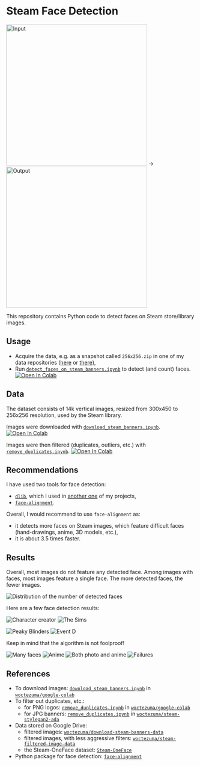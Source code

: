 # Steam Face Detection

<img alt="Input" src="https://raw.githubusercontent.com/wiki/woctezuma/steam-face-detection/img/cover-input.jpg" width="375"> -> <img alt="Output" src="https://raw.githubusercontent.com/wiki/woctezuma/steam-face-detection/img/cover-output.jpg" width="375">

This repository contains Python code to detect faces on Steam store/library images.

## Usage

-   Acquire the data, e.g. as a snapshot called `256x256.zip` in one of my data repositories ([here][data-repository] or [there][filtered-images]),
-   Run [`detect_faces_on_steam_banners.ipynb`][colab-notebook-face-detection] to detect (and count) faces.
[![Open In Colab][colab-badge]][colab-notebook-face-detection]

## Data

The dataset consists of 14k vertical images, resized from 300x450 to 256x256 resolution, used by the Steam library.

Images were downloaded with [`download_steam_banners.ipynb`][download_steam_banners].
[![Open In Colab][colab-badge]][download_steam_banners]

Images were then filtered (duplicates, outliers, etc.) with [`remove_duplicates.ipynb`][filter_steam_banners].
[![Open In Colab][colab-badge]][filter_steam_banners]

## Recommendations

I have used two tools for face detection:
-   [`dlib`][dlib-github], which I used in [another one][stylegan2-projecting-images] of my projects,
-   [`face-alignment`][python-face-alignment].

Overall, I would recommend to use `face-alignment` as:
-   it detects more faces on Steam images, which feature difficult faces (hand-drawings, anime, 3D models, etc.),
-   it is about 3.5 times faster.

## Results

Overall, most images do not feature any detected face.
Among images with faces, most images feature a single face.
The more detected faces, the fewer images.

![Distribution of the number of detected faces][wiki-histogram]

Here are a few face detection results:

![Character creator][wiki-creator] ![The Sims][wiki-sims]

![Peaky Blinders][wiki-peakyblinders] ![Event D][wiki-eventD]

Keep in mind that the algorithm is not foolproof!

![Many faces][wiki-many] ![Anime][wiki-anime]
![Both photo and anime][wiki-mixed] ![Failures][wiki-failures]

## References

-   To download images: [`download_steam_banners.ipynb`][download_steam_banners] in [`woctezuma/google-colab`][code]
-   To filter out duplicates, etc.:
    - for PNG logos: [`remove_duplicates.ipynb`][filter_steam_logos] in [`woctezuma/google-colab`][code]
    - for JPG banners: [`remove_duplicates.ipynb`][filter_steam_banners] in [`woctezuma/steam-stylegan2-ada`][code-ada]
-   Data stored on Google Drive:
    - filtered images: [`woctezuma/download-steam-banners-data`][images]
    - filtered images, with less aggressive filters: [`woctezuma/steam-filtered-image-data`][filtered-images]
    - the Steam-OneFace dataset: [`Steam-OneFace`][steam-oneface-section]
-   Python package for face detection: [`face-alignment`][python-face-alignment]

<!-- Definitions -->

[wiki-cover-input]: <https://raw.githubusercontent.com/wiki/woctezuma/steam-face-detection/img/cover-input.jpg>
[wiki-cover-output]: <https://raw.githubusercontent.com/wiki/woctezuma/steam-face-detection/img/cover-output.jpg>

[data-repository]: <https://github.com/woctezuma/download-steam-banners-data>
[colab-badge]: <https://colab.research.google.com/assets/colab-badge.svg>
[colab-notebook-face-detection]: <https://colab.research.google.com/github/woctezuma/steam-face-detection/blob/main/detect_faces_on_steam_banners.ipynb>

[download_steam_banners]: <https://colab.research.google.com/github/woctezuma/google-colab/blob/master/download_steam_banners.ipynb>
[filter_steam_logos]: <https://colab.research.google.com/github/woctezuma/google-colab/blob/master/remove_duplicates.ipynb>
[filter_steam_banners]: <https://colab.research.google.com/github/woctezuma/steam-stylegan2-ada/blob/main/remove_duplicates.ipynb>

[dlib-github]: <https://github.com/davisking/dlib>
[stylegan2-projecting-images]: <https://github.com/woctezuma/stylegan2-projecting-images>
[python-face-alignment]: <https://github.com/1adrianb/face-alignment>

[wiki-histogram]: <https://raw.githubusercontent.com/wiki/woctezuma/steam-face-detection/img/histogram.jpg>

[wiki-creator]: <https://raw.githubusercontent.com/wiki/woctezuma/steam-face-detection/img/character-creator.jpg>
[wiki-sims]: <https://raw.githubusercontent.com/wiki/woctezuma/steam-face-detection/img/sims.jpg>

[wiki-peakyblinders]: <https://raw.githubusercontent.com/wiki/woctezuma/steam-face-detection/img/peaky.jpg>
[wiki-eventD]: <https://raw.githubusercontent.com/wiki/woctezuma/steam-face-detection/img/eventd.jpg>

[wiki-many]: <https://raw.githubusercontent.com/wiki/woctezuma/steam-face-detection/img/many.jpg>
[wiki-mixed]: <https://raw.githubusercontent.com/wiki/woctezuma/steam-face-detection/img/mixed.jpg>
[wiki-anime]: <https://raw.githubusercontent.com/wiki/woctezuma/steam-face-detection/img/anime.jpg>
[wiki-failures]: <https://raw.githubusercontent.com/wiki/woctezuma/steam-face-detection/img/failures.jpg>

[code]: <https://github.com/woctezuma/google-colab>
[code-ada]: <https://github.com/woctezuma/steam-stylegan2-ada>
[images]: <https://github.com/woctezuma/download-steam-banners-data>
[filtered-images]: <https://github.com/woctezuma/steam-filtered-image-data>
[steam-oneface-section]: <https://github.com/woctezuma/steam-filtered-image-data#steam-oneface-dataset>
